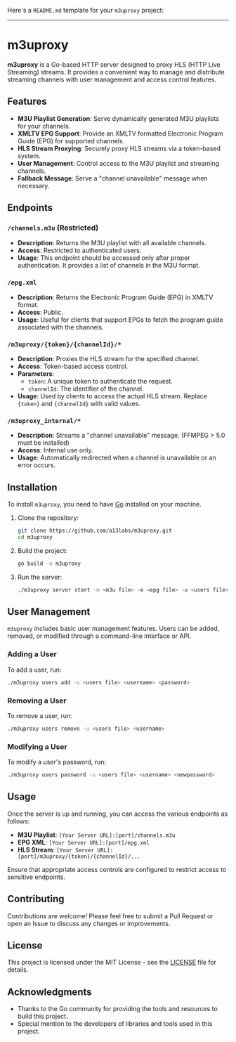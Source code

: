 Here's a `README.md` template for your `m3uproxy` project:

---

# m3uproxy

**m3uproxy** is a Go-based HTTP server designed to proxy HLS (HTTP Live Streaming) streams. It provides a convenient way to manage and distribute streaming channels with user management and access control features.

## Features

- **M3U Playlist Generation**: Serve dynamically generated M3U playlists for your channels.
- **XMLTV EPG Support**: Provide an XMLTV formatted Electronic Program Guide (EPG) for supported channels.
- **HLS Stream Proxying**: Securely proxy HLS streams via a token-based system.
- **User Management**: Control access to the M3U playlist and streaming channels.
- **Fallback Message**: Serve a "channel unavailable" message when necessary.

## Endpoints

### `/channels.m3u` (Restricted)
- **Description**: Returns the M3U playlist with all available channels.
- **Access**: Restricted to authenticated users.
- **Usage**: This endpoint should be accessed only after proper authentication. It provides a list of channels in the M3U format.

### `/epg.xml`
- **Description**: Returns the Electronic Program Guide (EPG) in XMLTV format.
- **Access**: Public.
- **Usage**: Useful for clients that support EPGs to fetch the program guide associated with the channels.

### `/m3uproxy/{token}/{channelId}/*`
- **Description**: Proxies the HLS stream for the specified channel.
- **Access**: Token-based access control.
- **Parameters**:
  - `token`: A unique token to authenticate the request.
  - `channelId`: The identifier of the channel.
- **Usage**: Used by clients to access the actual HLS stream. Replace `{token}` and `{channelId}` with valid values.

### `/m3uproxy_internal/*`
- **Description**: Streams a "channel unavailable" message. (FFMPEG > 5.0 must be installed)
- **Access**: Internal use only.
- **Usage**: Automatically redirected when a channel is unavailable or an error occurs.

## Installation

To install `m3uproxy`, you need to have [Go](https://golang.org/) installed on your machine.

1. Clone the repository:

   ```bash
   git clone https://github.com/a13labs/m3uproxy.git
   cd m3uproxy
   ```

2. Build the project:

   ```bash
   go build -o m3uproxy
   ```

3. Run the server:

   ```bash
   ./m3uproxy server start -m <m3u file> -e <epg file> -u <users file> -p <port>
   ```


## User Management

`m3uproxy` includes basic user management features. Users can be added, removed, or modified through a command-line interface or API.

### Adding a User

To add a user, run:

```bash
./m3uproxy users add -u <users file> <username> <password>
```

### Removing a User

To remove a user, run:

```bash
./m3uproxy users remove -u <users file> <username>
```

### Modifying a User

To modify a user's password, run:

```bash
./m3uproxy users password -u <users file> <username> <newpassword>
```

## Usage

Once the server is up and running, you can access the various endpoints as follows:

- **M3U Playlist**: `[Your Server URL]:[port]/channels.m3u`
- **EPG XML**: `[Your Server URL]:[port]/epg.xml`
- **HLS Stream**: `[Your Server URL]:[port]/m3uproxy/{token}/{channelId}/...`

Ensure that appropriate access controls are configured to restrict access to sensitive endpoints.

## Contributing

Contributions are welcome! Please feel free to submit a Pull Request or open an Issue to discuss any changes or improvements.

## License

This project is licensed under the MIT License - see the [LICENSE](LICENSE) file for details.

## Acknowledgments

- Thanks to the Go community for providing the tools and resources to build this project.
- Special mention to the developers of libraries and tools used in this project.
